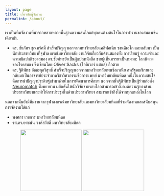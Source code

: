 ```yaml
---
layout: page
title: เกี่ยวกับผู้จัดงาน
permalink: /about/
---
```


เราเป็นทีมจัดงานที่มาจากหลากหลายพื้นฐานความสนใจแต่ทุกคนต่างสนใจในการทำงานของสมองเช่นเดียวกัน

- ดร. ชัยภัทร ชุณหรัศมิ์ สำเร็จปริญญาเอกจากมหาวิทยาลัยแคลิฟอเนีย ซานดิเอโก และกลับมา
  เป็นนักประสาทวิทยาที่จุฬาลงกรณ์มหาวิทยาลัย งานวิจัยเกี่ยวกับด้านสมองทั้ง การเรียนรู้
  ความจำและความผิดปกติของสมอง ดร.ชัยภัทรยังเป็นผู้แปลหนังสือ ชายผู้เห็นภรรยาเป็นหมวก: โลกพิศวงของโรคสมอง
  ซึ่งเขียนโดย Oliver Sacks (โอลิเวอร์ แซกส์) อีกด้วย
- ดร. ฐิติพัทธ อัชชะกุลวิสุทธิ์ สำเร็จปริญญาเอกจากมหาวิทยาลัยเพนซิลเวเนีย สหรัฐอเมริกาและ
  กลับมาเป็นอาจารย์ประจำภาควิชาวิศวกรรมชีวการแพทย์ มหาวิทยาลัยมหิดล
  หนึ่งในความสนใจคือการนำปัญญาประดิษฐ์เข้ามาช่วยในการพัฒนาการศึกษา
  นอกจากนั้นฐิติพัทธเป็นผู้ร่วมก่อตั้ง [Neuromatch](https://neuromatch.io/) ซึ่งพยายาม
  ผลักดันให้นักวิจัยจากรอบโลกสามารถเข้าถึงองค์ความรู้ทางด้านประสาทวิทยาและทำให้การประชุมในด้านประสาทวิทยา
  สามารถเข้าถึงได้จากทุกแหล่งในโลก

นอกจากนั้นยังมีทีมงานจากจุฬาลงกรณ์มหาวิทยาลัยและมหาวิทยาลัยมหิดลที่ร่วมจัดงานและสนับสนุนการจัดงานได้แก่

- พงศกร เวชการ มหาวิทยาลัยมหิดล
- รศ.ดร.ยศชนัน วงศ์สวัสดิ์ มหาวิทยาลัยมหิดล

<center>
  <p class="sponsor-imgs">
    <div class="row">
      <img src="{{ site.baseurl }}/images/chula-logo.png"  width="200" />
      <img src="{{ site.baseurl }}/images/mahidol-logo.png"  width="200" />
    </div>
  </p>
</center>
